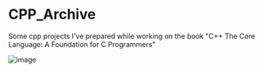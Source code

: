 # CPP_Archive
Some cpp projects I've prepared while working on the book "C++ The Core Language: A Foundation for C Programmers"

![image](https://user-images.githubusercontent.com/62226642/212725117-5048a2d7-050b-40de-9e58-d39c39639c16.png)
